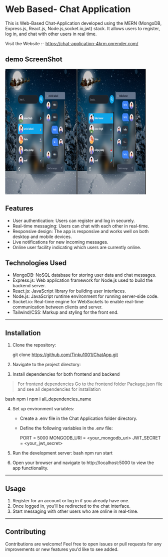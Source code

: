 # Web Based- Chat Application
This is Web-Based Chat-Application developed using the MERN (MongoDB, Express.js, React.js, Node.js,socket.io,jwt) stack. It allows users to register, log in, and chat with other users in real time.

Visit the Website :- https://chat-application-4krm.onrender.com/


## demo ScreenShot
<img src="demo.png" alt="Project Logo" width="450" height="400">


## Features

- User authentication: Users can register and log in securely.
- Real-time messaging: Users can chat with each other in real-time.
- Responsive design: The app is responsive and works well on both desktop and mobile devices.
- Live notifications for new incoming messages.
- Online user facility indicating which users are currently online.


## Technologies Used

- MongoDB: NoSQL database for storing user data and chat messages.
- Express.js: Web application framework for Node.js used to build the backend server.
- React.js: JavaScript library for building user interfaces.
- Node.js: JavaScript runtime environment for running server-side code.
- Socket.io: Real-time engine for WebSockets to enable real-time communication between clients and server.
- Tailwind/CSS: Markup and styling for the front end.

---

## Installation

1. Clone the repository:

   git clone https://github.com/Tinku1001/ChatApp.git
   

2. Navigate to the project directory:   

3. Install dependencies for both frontend and backend
> For frontend dependencies Go to the frontend folder Package.json file
  and see all dependencies for installation

bash
 npm i 
 npm i all_dependencies_name 


4. Set up environment variables:
   
   - Create a .env file in the Chat Application folder directory.
   - Define the following variables in the .env file:
     
     PORT = 5000
     MONGODB_URI = <your_mongodb_uri>
     JWT_SECRET = <your_jwt_secret>
     

5. Run the development server:
   bash
   npm run start
   

6. Open your browser and navigate to http://localhost:5000 to view the app functionality.

---

## Usage

1. Register for an account or log in if you already have one.
2. Once logged in, you'll be redirected to the chat interface.
3. Start messaging with other users who are online in real-time.

---

## Contributing

Contributions are welcome! Feel free to open issues or pull requests for any improvements or new features you'd like to see added.
